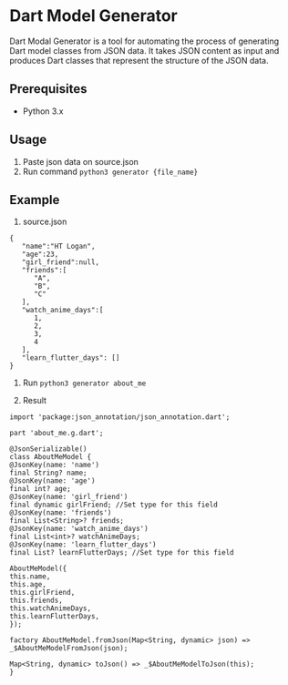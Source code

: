 # Dart Model Generator

Dart Modal Generator is a tool for automating the process of generating Dart model classes from JSON data. It takes JSON content as input and produces Dart classes that represent the structure of the JSON data.

## Prerequisites

- Python 3.x

## Usage

1. Paste json data on source.json
2. Run command `python3 generator {file_name}`

## Example 

1. source.json

```
{
   "name":"HT Logan",
   "age":23,
   "girl_friend":null,
   "friends":[
      "A",
      "B",
      "C"
   ],
   "watch_anime_days":[
      1,
      2,
      3,
      4
   ],
   "learn_flutter_days": []
}

```
1. Run `python3 generator about_me`

2. Result

```
import 'package:json_annotation/json_annotation.dart';

part 'about_me.g.dart';

@JsonSerializable()
class AboutMeModel {
@JsonKey(name: 'name')
final String? name;
@JsonKey(name: 'age')
final int? age;
@JsonKey(name: 'girl_friend')
final dynamic girlFriend; //Set type for this field
@JsonKey(name: 'friends')
final List<String>? friends;
@JsonKey(name: 'watch_anime_days')
final List<int>? watchAnimeDays;
@JsonKey(name: 'learn_flutter_days')
final List? learnFlutterDays; //Set type for this field

AboutMeModel({
this.name,
this.age,
this.girlFriend,
this.friends,
this.watchAnimeDays,
this.learnFlutterDays,
});

factory AboutMeModel.fromJson(Map<String, dynamic> json) => _$AboutMeModelFromJson(json);

Map<String, dynamic> toJson() => _$AboutMeModelToJson(this);
}
```